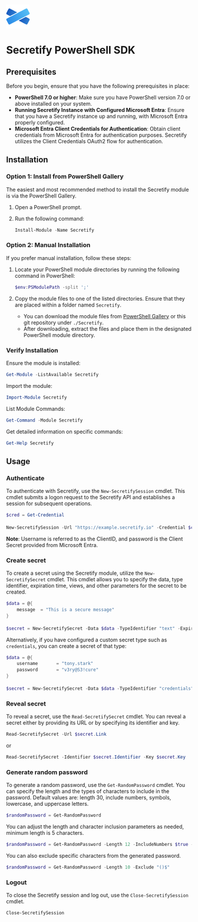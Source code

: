 ![Alt text](assets/icon-64.png?raw=true "Title")

# Secretify PowerShell SDK

## Prerequisites

Before you begin, ensure that you have the following prerequisites in place:

* **PowerShell 7.0 or higher**: Make sure you have PowerShell version 7.0 or above installed on your system.
* **Running Secretify Instance with Configured Microsoft Entra**: Ensure that you have a Secretify instance up and running, with Microsoft Entra properly configured.
* **Microsoft Entra Client Credentials for Authentication**: Obtain client credentials from Microsoft Entra for authentication purposes. Secretify utilizes the Client Credentials OAuth2 flow for authentication.

## Installation

### Option 1: Install from PowerShell Gallery

The easiest and most recommended method to install the Secretify module is via the PowerShell Gallery.

1. Open a PowerShell prompt.
2. Run the following command:

    ```powershell
    Install-Module -Name Secretify
    ```

### Option 2: Manual Installation

If you prefer manual installation, follow these steps:

1. Locate your PowerShell module directories by running the following command in PowerShell:

    ```powershell
    $env:PSModulePath -split ';'
    ```

2. Copy the module files to one of the listed directories. Ensure that they are placed within a folder named `Secretify`.

    - You can download the module files from [PowerShell Gallery](https://www.powershellgallery.com/packages/Secretify) or this git repository under `./Secretify`.
    - After downloading, extract the files and place them in the designated PowerShell module directory.

### Verify Installation

Ensure the module is installed:

```powershell
Get-Module -ListAvailable Secretify
```

Import the module:

```powershell
Import-Module Secretify
```

List Module Commands:

```powershell
Get-Command -Module Secretify
```

Get detailed information on specific commands:

```powershell
Get-Help Secretify
```

## Usage

### Authenticate

To authenticate with Secretify, use the `New-SecretifySession` cmdlet. This cmdlet submits a logon request to the Secretify API and establishes a session for subsequent operations.

```powershell
$cred = Get-Credential

New-SecretifySession -Url "https://example.secretify.io" -Credential $cred
```

**Note**: Username is referred to as the ClientID, and password is the Client Secret provided from Microsoft Entra.

### Create secret

To create a secret using the Secretify module, utilize the `New-SecretifySecret` cmdlet. This cmdlet allows you to specify the data, type identifier, expiration time, views, and other parameters for the secret to be created.

```powershell
$data = @{
    message  = "This is a secure message"
}

$secret = New-SecretifySecret -Data $data -TypeIdentifier "text" -ExpiresAt "24h" -Views 2 -IsDestroyable $true -HasPassphrase $false
```

Alternatively, if you have configured a custom secret type such as `credentials`, you can create a secret of that type:

```powershell
$data = @{
    username       = "tony.stark"
    password       = "v3ry@S3!cure"
}

$secret = New-SecretifySecret -Data $data -TypeIdentifier "credentials" -ExpiresAt "24h" -Views 2 -IsDestroyable $true -HasPassphrase $false
```

### Reveal secret

To reveal a secret, use the `Read-SecretifySecret` cmdlet. You can reveal a secret either by providing its URL or by specifying its identifier and key.


```powershell
Read-SecretifySecret -Url $secret.Link
```

or


```powershell
Read-SecretifySecret -Identifier $secret.Identifier -Key $secret.Key
```

### Generate random password

To generate a random password, use the `Get-RandomPassword` cmdlet. You can specify the length and the types of characters to include in the password. 
Default values are: length 30, include numbers, symbols, lowercase, and uppercase letters.   


```powershell
$randomPassword = Get-RandomPassword
```

You can adjust the length and character inclusion parameters as needed, minimum length is 5 characters.

```powershell
$randomPassword = Get-RandomPassword -Length 12 -IncludeNumbers $true -IncludeSymbols $false -IncludeLowercase $true -IncludeUppercase $true
```

You can also exclude specific characters from the generated password.

```powershell
$randomPassword = Get-RandomPassword -Length 10 -Exclude "()$"
```

### Logout

To close the Secretify session and log out, use the `Close-SecretifySession` cmdlet.

```powershell
Close-SecretifySession
```